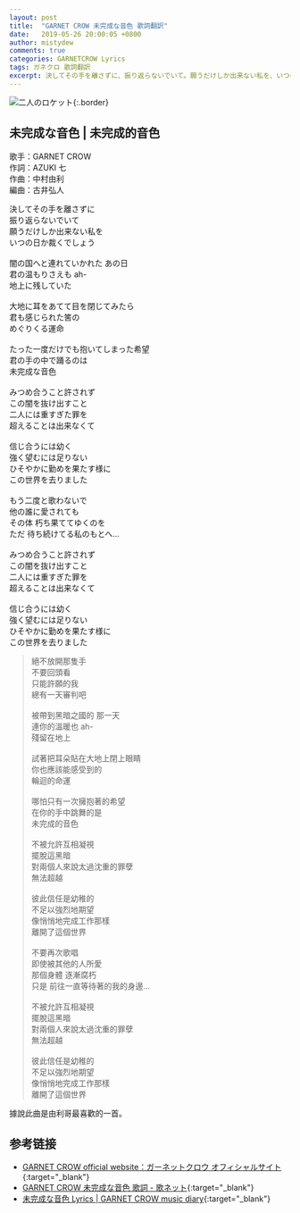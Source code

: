 ```yaml
---
layout: post
title:  "GARNET CROW 未完成な音色 歌詞翻訳"
date:   2019-05-26 20:00:05 +0800
author: mistydew
comments: true
categories: GARNETCROW Lyrics
tags: ガネクロ 歌詞翻訳
excerpt: 決してその手を離さずに、振り返らないでいて。願うだけしか出来ない私を、いつの日か裁くでしょう。
---
```

![二人のロケット](https://raw.githubusercontent.com/mistydew/gc2/master/cover/single/SG03_二人のロケット.jpg){:.border}

## 未完成な音色 | 未完成的音色

歌手：GARNET CROW<br>
作詞：AZUKI 七<br>
作曲：中村由利<br>
編曲：古井弘人<br>

<div class="lyric-original">
<p>
決してその手を離さずに<br>
振り返らないでいて<br>
願うだけしか出来ない私を<br>
いつの日か裁くでしょう<br>
<br>
闇の国へと連れていかれた あの日<br>
君の温もりさえも ah-<br>
地上に残していた<br>
<br>
大地に耳をあてて目を閉じてみたら<br>
君も感じられた筈の<br>
めぐりくる運命<br>
<br>
たった一度だけでも抱いてしまった希望<br>
君の手の中で踊るのは<br>
未完成な音色<br>
<br>
みつめ合うこと許されず<br>
この闇を抜け出すこと<br>
二人には重すぎた罪を<br>
超えることは出来なくて<br>
<br>
信じ合うには幼く<br>
強く望むには足りない<br>
ひそやかに勤めを果たす様に<br>
この世界を去りました<br>
<br>
もう二度と歌わないで<br>
他の誰に愛されても<br>
その体 朽ち果ててゆくのを<br>
ただ 待ち続けてる私のもとへ…<br>
<br>
みつめ合うこと許されず<br>
この闇を抜け出すこと<br>
二人には重すぎた罪を<br>
超えることは出来なくて<br>
<br>
信じ合うには幼く<br>
強く望むには足りない<br>
ひそやかに勤めを果たす様に<br>
この世界を去りました
</p>
</div>

<div class="lyric-translation">
<blockquote>
絕不放開那隻手<br>
不要回頭看<br>
只能許願的我<br>
總有一天審判吧<br>
<br>
被帶到黑暗之國的 那一天<br>
連你的溫暖也 ah-<br>
殘留在地上<br>
<br>
試著把耳朵貼在大地上閉上眼睛<br>
你也應該能感受到的<br>
輪迴的命運<br>
<br>
哪怕只有一次擁抱著的希望<br>
在你的手中跳舞的是<br>
未完成的音色<br>
<br>
不被允許互相凝視<br>
擺脫這黑暗<br>
對兩個人來說太過沈重的罪孽<br>
無法超越<br>
<br>
彼此信任是幼稚的<br>
不足以強烈地期望<br>
像悄悄地完成工作那樣<br>
離開了這個世界<br>
<br>
不要再次歌唱<br>
即使被其他的人所愛<br>
那個身體 逐漸腐朽<br>
只是 前往一直等待著的我的身邊...<br>
<br>
不被允許互相凝視<br>
擺脫這黑暗<br>
對兩個人來說太過沈重的罪孽<br>
無法超越<br>
<br>
彼此信任是幼稚的<br>
不足以強烈地期望<br>
像悄悄地完成工作那樣<br>
離開了這個世界
</blockquote>
</div>

據說此曲是由利哥最喜歡的一首。

## 参考链接

* [GARNET CROW official website：ガーネットクロウ オフィシャルサイト](http://www.garnetcrow.com){:target="_blank"}
* [GARNET CROW 未完成な音色 歌詞 - 歌ネット](https://www.uta-net.com/song/20146){:target="_blank"}
* [未完成な音色 Lyrics \| GARNET CROW music diary](https://mistydew.github.io/gc/lyrics/original/未完成な音色.html){:target="_blank"}
